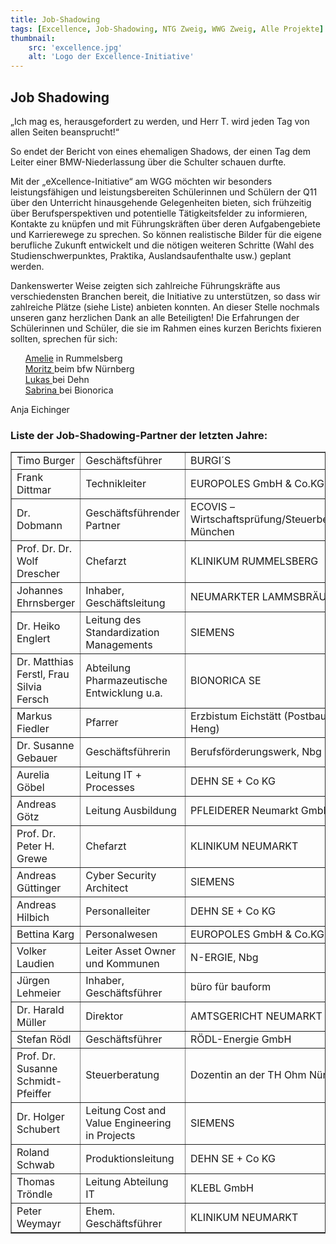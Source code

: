 ```yaml
---
title: Job-Shadowing
tags: [Excellence, Job-Shadowing, NTG Zweig, WWG Zweig, Alle Projekte]
thumbnail: 
    src: 'excellence.jpg'
    alt: 'Logo der Excellence-Initiative' 
---
```


## Job Shadowing

„Ich mag es, herausgefordert zu werden, und Herr T. wird jeden Tag von allen Seiten beansprucht!“

So endet der Bericht von eines ehemaligen Shadows, der einen Tag dem Leiter einer BMW-Niederlassung
über die Schulter schauen durfte. 

Mit der „eXcellence-Initiative“ am WGG möchten wir besonders
leistungsfähigen und leistungsbereiten Schülerinnen und Schülern der
Q11 über den Unterricht hinausgehende Gelegenheiten bieten, sich
frühzeitig über Berufsperspektiven und potentielle Tätigkeitsfelder
zu informieren, Kontakte zu knüpfen und mit Führungskräften über
deren Aufgabengebiete und Karrierewege zu sprechen. So können
realistische Bilder für die eigene berufliche Zukunft entwickelt und
die nötigen weiteren Schritte (Wahl des Studienschwerpunktes,
Praktika, Auslandsaufenthalte usw.) geplant werden.

Dankenswerter Weise zeigten sich zahlreiche Führungskräfte aus
verschiedensten Branchen bereit, die Initiative zu unterstützen, so
dass wir zahlreiche Plätze (siehe Liste) anbieten konnten. An dieser Stelle
nochmals unseren ganz herzlichen Dank an alle Beteiligten! Die
Erfahrungen der Schülerinnen und Schüler, die sie im Rahmen eines
kurzen Berichts fixieren sollten, sprechen für sich:

<ul style="list-style: none">
    <li><a href="/documents/chefarzt.pdf" target="_blank">Amelie</a> in Rummelsberg</li>
    <li><a href="/documents/geschaeftsfuehrung.pdf" target="_blank">Moritz </a>beim bfw Nürnberg</li>
    <li><a href="/documents/qualitaet.pdf" target="_blank">Lukas </a>bei Dehn</li>
    <li><a href="/documents/entwicklung.pdf" target="_blank">Sabrina </a>bei Bionorica</li>
</ul>

Anja Eichinger

### Liste der Job-Shadowing-Partner der letzten Jahre:

<table border="1">
    <tr>
        <td>Timo Burger</td>
        <td>Geschäftsführer</td>
        <td>BURGI´S</td>
    </tr>
    <tr>
        <td>Frank Dittmar</td>
        <td>Technikleiter</td>
        <td>EUROPOLES GmbH & Co.KG.</td>
    </tr>
    <tr>
        <td>Dr. Dobmann</td>
        <td>Geschäftsführender Partner</td>
        <td>ECOVIS – Wirtschaftsprüfung/Steuerberatung, München</td>
    </tr>
    <tr>
        <td>Prof. Dr. Dr. Wolf Drescher</td>
        <td>Chefarzt</td>
        <td>KLINIKUM RUMMELSBERG</td>
    </tr>
    <tr>
        <td>Johannes Ehrnsberger</td>
        <td>Inhaber, Geschäftsleitung</td>
        <td>NEUMARKTER LAMMSBRÄU</td>
    </tr>
    <tr>
        <td>Dr. Heiko Englert</td>
        <td>Leitung des Standardization Managements</td>
        <td>SIEMENS</td>
    </tr>
    <tr>
        <td>Dr. Matthias Ferstl, Frau Silvia Fersch</td>
        <td>Abteilung Pharmazeutische Entwicklung u.a.</td>
        <td>BIONORICA SE</td>
    </tr>
    <tr>
        <td>Markus Fiedler</td>
        <td>Pfarrer</td>
        <td>Erzbistum Eichstätt (Postbauer-Heng)</td>
    </tr>
    <tr>
        <td>Dr. Susanne Gebauer</td>
        <td>Geschäftsführerin</td>
        <td>Berufsförderungswerk, Nbg</td>
    </tr>
    <tr>
        <td>Aurelia Göbel</td>
        <td>Leitung IT + Processes</td>
        <td>DEHN SE + Co KG</td>
    </tr>
    <tr>
        <td>Andreas Götz</td>
        <td>Leitung Ausbildung</td>
        <td>PFLEIDERER Neumarkt GmbH</td>
    </tr>
    <tr>
        <td>Prof. Dr. Peter H. Grewe</td>
        <td>Chefarzt</td>
        <td>KLINIKUM NEUMARKT</td>
    </tr>
    <tr>
        <td>Andreas Güttinger</td>
        <td>Cyber Security Architect</td>
        <td>SIEMENS</td>
    </tr>
    <tr>
        <td>Andreas Hilbich</td>
        <td>Personalleiter</td>
        <td>DEHN SE + Co KG</td>
    </tr>
    <tr>
        <td>Bettina Karg</td>
        <td>Personalwesen</td>
        <td>EUROPOLES GmbH & Co.KG.</td>
    </tr>
    <tr>
        <td>Volker Laudien</td>
        <td>Leiter Asset Owner und Kommunen</td>
        <td>N-ERGIE, Nbg</td>
    </tr>
    <tr>
        <td>Jürgen Lehmeier</td>
        <td>Inhaber, Geschäftsführer</td>
        <td>büro für bauform</td>
    </tr>
    <tr>
        <td>Dr. Harald Müller</td>
        <td>Direktor</td>
        <td>AMTSGERICHT NEUMARKT</td>
    </tr>
    <tr>
        <td>Stefan Rödl</td>
        <td>Geschäftsführer</td>
        <td>RÖDL-Energie GmbH</td>
    </tr>
    <tr>
        <td>Prof. Dr. Susanne Schmidt-Pfeiffer</td>
        <td>Steuerberatung</td>
        <td>Dozentin an der TH Ohm Nürnberg</td>
    </tr>
    <tr>
        <td>Dr. Holger Schubert</td>
        <td>Leitung Cost and Value Engineering in Projects</td>
        <td>SIEMENS</td>
    </tr>
    <tr>
        <td>Roland Schwab</td>
        <td>Produktionsleitung</td>
        <td>DEHN SE + Co KG</td>
    </tr>
    <tr>
        <td>Thomas Tröndle</td>
        <td>Leitung Abteilung IT</td>
        <td>KLEBL GmbH</td>
    </tr>
    <tr>
        <td>Peter Weymayr</td>
        <td>Ehem. Geschäftsführer</td>
        <td>KLINIKUM NEUMARKT</td>
    </tr>
</table>
